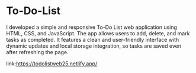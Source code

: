 # To-Do-List
I developed a simple and responsive To-Do List web application using HTML, CSS, and JavaScript. The app allows users to add, delete, and mark tasks as completed. It features a clean and user-friendly interface with dynamic updates and local storage integration, so tasks are saved even after refreshing the page. 

link:https://todolistweb25.netlify.app/